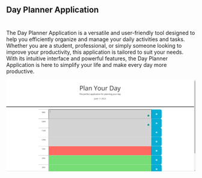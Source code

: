 ## Day Planner Application



# 
The Day Planner Application is a versatile and user-friendly tool designed to help you efficiently organize and manage your daily activities and tasks. Whether you are a student, professional, or simply someone looking to improve your productivity, this application is tailored to suit your needs. With its intuitive interface and powerful features, the Day Planner Application is here to simplify your life and make every day more productive.


![Alt text](/IMAGES/image.png?raw=true "repository image")
